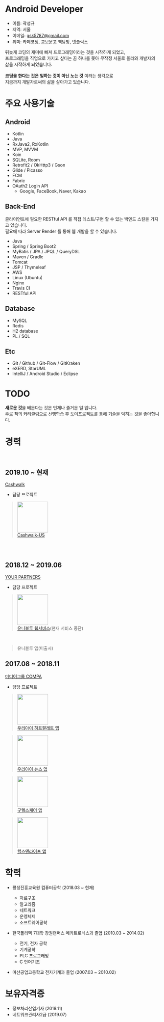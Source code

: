# Android Developer
- 이름: 곽성규
- 지역: 서울
- 이메일: gsk5787@gmail.com
- 취미: 카페코딩, 교보문고 책탐방, 넷플릭스

뒤늦게 코딩의 재미에 빠져 프로그래밍이라는 것을 시작하게 되었고, <br />
프로그래밍을 직업으로 가지고 싶다는 꿈 하나를 쫒아 무작정 서울로 올라와 개발자의 삶을 시작하게 되었습니다. <br />
<br />
**코딩을 한다는 것은 일하는 것이 아닌 노는 것** 이라는 생각으로 <br />
지금까지 개발자로써의 삶을 살아가고 있습니다.


# 주요 사용기술
## Android
- Kotlin
- Java
- RxJava2, RxKotlin
- MVP, MVVM
- Koin
- SQLite, Room
- Retrofit2 / OkHttp3 / Gson
- Glide / Picasso
- FCM
- Fabric
- OAuth2 Login API
    - Google, FaceBook, Naver, Kakao

## Back-End
클라이언트에 필요한 RESTful API 를 직접 테스트/구현 할 수 있는 백엔드 스킬을 가지고 있습니다. <br />
필요에 따라 Server Render 를 통해 웹 개발을 할 수 있습니다.
- Java
- Spring / Spring Boot2
- MyBatis / JPA / JPQL / QueryDSL
- Maven / Gradle
- Tomcat
- JSP / Thymeleaf
- AWS
- Linux (Ubuntu)
- Nginx
- Travis CI
- RESTful API

## Database
- MySQL
- Redis
- H2 database
- PL / SQL

## Etc
- Git / Github / Git-Flow / GitKraken
- eXERD, StarUML
- IntelliJ / Android Studio / Eclipse

# TODO
**새로운 것**을 배운다는 것은 언제나 즐거운 일 입니다. <br />
주로 책의 커리큘럼으로 선행학습 후 토이프로젝트를 통해 기술을 익히는 것을 좋아합니다. <br />


# 경력
<br>

## 2019.10 ~ 현재 
[Cashwalk](https://www.cashwalk.co/)

- 담당 프로젝트

> <img src='https://github.com/jonygwak/resume/raw/master/images/project/cashwalk_us_ic.png' width='100'/><br />
> [Cashwalk-US](https://play.google.com/store/apps/details?id=com.cashwalklabs.cashwalk)

<br>
<br>

## 2018.12 ~ 2019.06
[YOUR PARTNERS](http://yourptns.com/)

- 담당 프로젝트

> <img src='https://github.com/jonygwak/resume/raw/master/images/project/uniblue_ic.jpg' width='100'/><br />
> [유니블루 웹서비스](https://uniblue.kr)(현재 서비스 중단)

<br>

> 유니블루 앱(미출시)


## 2017.08 ~ 2018.11
[미디어그룹 COMPA](http://www.compa.kr/)

- 담당 프로젝트

> <img src='https://github.com/jonygwak/resume/raw/master/images/project/ikhp_ic.png' width='100'/><br />
> [우리아이 하트팔레트 앱](https://play.google.com/store/apps/details?id=com.compa.ikhp)


> <img src='https://github.com/jonygwak/resume/raw/master/images/project/ikn_ic.png' width='100'/><br />
> [우리아이 뉴스 앱](https://play.google.com/store/apps/details?id=com.compa.ikn)


> <img src='https://github.com/jonygwak/resume/raw/master/images/project/eap_ic.png' width='100'/><br />
> [굿헬스케어 앱](https://play.google.com/store/apps/details?id=com.goodhealth.ieap)


> <img src='https://github.com/jonygwak/resume/raw/master/images/project/health_and_life_ic.png' width='100'/><br />
> [핼스앤라이프 앱](https://play.google.com/store/apps/details?id=com.compa.healthi)


# 학력
- 평생진흥교육원 컴퓨터공학 (2018.03 ~ 현재)
	- 자료구조
	- 알고리즘
	- 네트워크
	- 운영체제
	- 소프트웨어공학

- 한국폴리텍 7대학 창원캠퍼스 메카트로닉스과 졸업 (2010.03 ~ 2014.02)
	- 전기, 전자 공학
	- 기계공학
	- PLC 프로그래밍
	- C 언어기초

- 마산공업고등학교 전자기계과 졸업 (2007.03 ~ 2010.02)

# 보유자격증
- 정보처리산업기사 (2018.11)
- 네트워크관리사2급 (2019.07)

